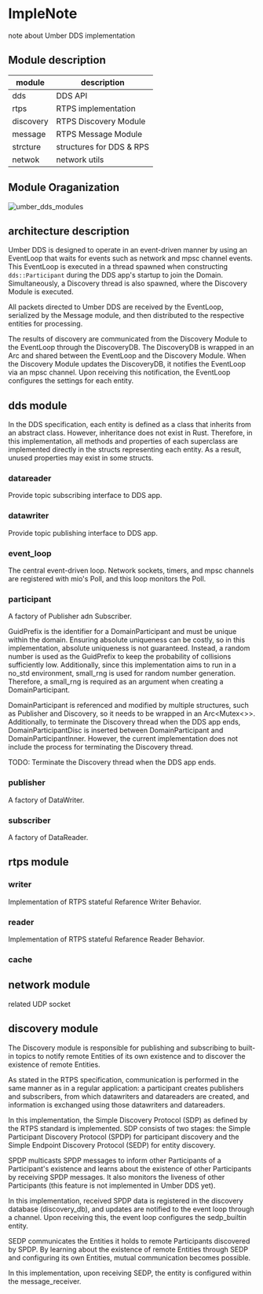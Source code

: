 # ImpleNote
note about Umber DDS implementation

## Module description
| module | description |
----|----
| dds | DDS API |
| rtps | RTPS implementation |
| discovery | RTPS Discovery Module |
| message | RTPS Message Module |
| strcture | structures for DDS & RPS |
| netwok | network utils |

## Module Oraganization
![umber_dds_modules](https://github.com/user-attachments/assets/76621ab4-bf78-42a8-8792-bc08c0dfdde5)


## architecture description
Umber DDS is designed to operate in an event-driven manner by using an EventLoop that waits for events such as network and mpsc channel events. This EventLoop is executed in a thread spawned when constructing `dds::Participant` during the DDS app's startup to join the Domain. Simultaneously, a Discovery thread is also spawned, where the Discovery Module is executed.

All packets directed to Umber DDS are received by the EventLoop, serialized by the Message module, and then distributed to the respective entities for processing.

The results of discovery are communicated from the Discovery Module to the EventLoop through the DiscoveryDB. The DiscoveryDB is wrapped in an Arc and shared between the EventLoop and the Discovery Module. When the Discovery Module updates the DiscoveryDB, it notifies the EventLoop via an mpsc channel. Upon receiving this notification, the EventLoop configures the settings for each entity.

## dds module
In the DDS specification, each entity is defined as a class that inherits from an abstract class. However, inheritance does not exist in Rust. Therefore, in this implementation, all methods and properties of each superclass are implemented directly in the structs representing each entity. As a result, unused properties may exist in some structs.

### datareader
Provide topic subscribing interface to DDS app.

### datawriter
Provide topic publishing interface to DDS app.

### event_loop
The central event-driven loop. Network sockets, timers, and mpsc channels are registered with mio's Poll, and this loop monitors the Poll.

### participant
A factory of Publisher adn Subscriber.

GuidPrefix is the identifier for a DomainParticipant and must be unique within the domain. Ensuring absolute uniqueness can be costly, so in this implementation, absolute uniqueness is not guaranteed. Instead, a random number is used as the GuidPrefix to keep the probability of collisions sufficiently low. Additionally, since this implementation aims to run in a no_std environment, small_rng is used for random number generation. Therefore, a small_rng is required as an argument when creating a DomainParticipant.

DomainParticipant is referenced and modified by multiple structures, such as Publisher and Discovery, so it needs to be wrapped in an Arc<Mutex<>>. Additionally, to terminate the Discovery thread when the DDS app ends, DomainParticipantDisc is inserted between DomainParticipant and DomainParticipantInner. However, the current implementation does not include the process for terminating the Discovery thread.

TODO: Terminate the Discovery thread when the DDS app ends.


### publisher
A factory of DataWriter.

### subscriber
A factory of DataReader.

## rtps module

### writer
Implementation of RTPS stateful Refarence Writer Behavior.

### reader
Implementation of RTPS stateful Refarence Reader Behavior.

### cache

## network module
related UDP socket

## discovery module
The Discovery module is responsible for publishing and subscribing to built-in topics to notify remote Entities of its own existence and to discover the existence of remote Entities.

As stated in the RTPS specification, communication is performed in the same manner as in a regular application: a participant creates publishers and subscribers, from which datawriters and datareaders are created, and information is exchanged using those datawriters and datareaders.

In this implementation, the Simple Discovery Protocol (SDP) as defined by the RTPS standard is implemented. SDP consists of two stages: the Simple Participant Discovery Protocol (SPDP) for participant discovery and the Simple Endpoint Discovery Protocol (SEDP) for entity discovery.

SPDP multicasts SPDP messages to inform other Participants of a Participant's existence and learns about the existence of other Participants by receiving SPDP messages. It also monitors the liveness of other Participants (this feature is not implemented in Umber DDS yet).

In this implementation, received SPDP data is registered in the discovery database (discovery_db), and updates are notified to the event loop through a channel. Upon receiving this, the event loop configures the sedp_builtin entity.

SEDP communicates the Entities it holds to remote Participants discovered by SPDP. By learning about the existence of remote Entities through SEDP and configuring its own Entities, mutual communication becomes possible.

In this implementation, upon receiving SEDP, the entity is configured within the message_receiver.
